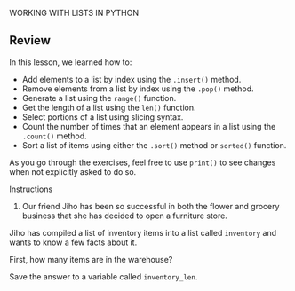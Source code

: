 WORKING WITH LISTS IN PYTHON

## Review
In this lesson, we learned how to:
- Add elements to a list by index using the `.insert()` method.
- Remove elements from a list by index using the `.pop()` method.
- Generate a list using the `range()` function.
- Get the length of a list using the `len()` function.
- Select portions of a list using slicing syntax.
- Count the number of times that an element appears in a list using the `.count()` method.
- Sort a list of items using either the `.sort()` method or ``sorted()`` function.

As you go through the exercises, feel free to use `print()` to see changes when not explicitly asked to do so.

Instructions

1. Our friend Jiho has been so successful in both the flower and grocery business that she has decided to open a furniture store.

Jiho has compiled a list of inventory items into a list called `inventory` and wants to know a few facts about it.

First, how many items are in the warehouse?

Save the answer to a variable called `inventory_len`.